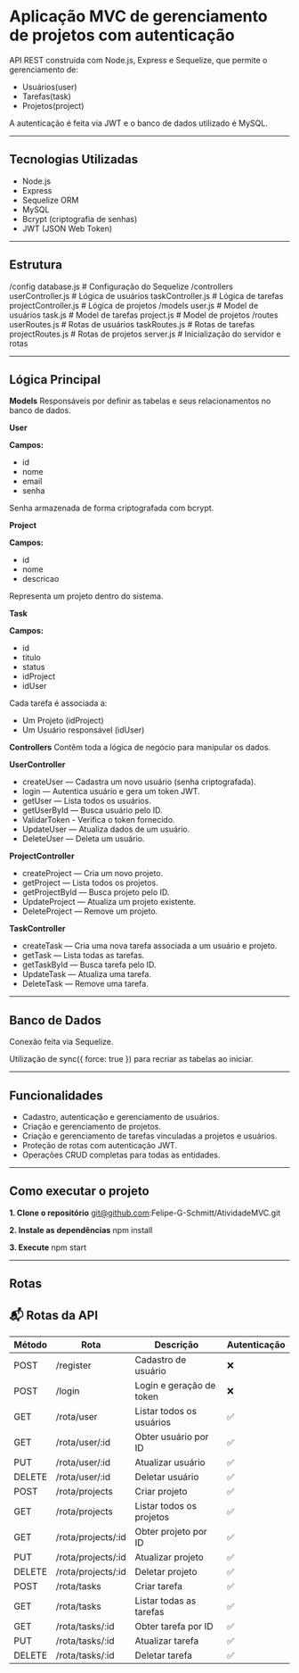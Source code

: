 # Aplicação MVC de gerenciamento de projetos com autenticação

API REST construída com Node.js, Express e Sequelize, que permite o gerenciamento de:

- Usuários(user)
- Tarefas(task)
- Projetos(project)

A autenticação é feita via JWT e o banco de dados utilizado é MySQL.

---

## Tecnologias Utilizadas

- Node.js
- Express
- Sequelize ORM
- MySQL
- Bcrypt (criptografia de senhas)
- JWT (JSON Web Token)

---

## Estrutura

/config
    database.js             # Configuração do Sequelize
/controllers
    userController.js       # Lógica de usuários
    taskController.js       # Lógica de tarefas
    projectController.js    # Lógica de projetos
/models
    user.js                 # Model de usuários
    task.js                 # Model de tarefas
    project.js              # Model de projetos
/routes
    userRoutes.js           # Rotas de usuários
    taskRoutes.js           # Rotas de tarefas
    projectRoutes.js        # Rotas de projetos
server.js                   # Inicialização do servidor e rotas

---

## Lógica Principal

**Models**
Responsáveis por definir as tabelas e seus relacionamentos no banco de dados.

**User**

**Campos:**
- id 
- nome
- email
- senha

Senha armazenada de forma criptografada com bcrypt.

**Project**

**Campos:** 
- id
- nome
- descricao

Representa um projeto dentro do sistema.

**Task**

**Campos:** 
- id
- titulo
- status
- idProject
- idUser

Cada tarefa é associada a:
- Um Projeto (idProject)
- Um Usuário responsável (idUser)

**Controllers**
Contêm toda a lógica de negócio para manipular os dados.

**UserController**

- createUser — Cadastra um novo usuário (senha criptografada).
- login — Autentica usuário e gera um token JWT.
- getUser — Lista todos os usuários.
- getUserById — Busca usuário pelo ID.
- ValidarToken - Verifica o token fornecido.
- UpdateUser — Atualiza dados de um usuário.
- DeleteUser — Deleta um usuário.

**ProjectController**

- createProject — Cria um novo projeto.
- getProject — Lista todos os projetos.
- getProjectById — Busca projeto pelo ID.
- UpdateProject — Atualiza um projeto existente.
- DeleteProject — Remove um projeto.

**TaskController**

- createTask — Cria uma nova tarefa associada a um usuário e projeto.
- getTask — Lista todas as tarefas.
- getTaskById — Busca tarefa pelo ID.
- UpdateTask — Atualiza uma tarefa.
- DeleteTask — Remove uma tarefa.

---

## Banco de Dados
Conexão feita via Sequelize.

Utilização de sync({ force: true }) para recriar as tabelas ao iniciar.

---

## Funcionalidades

- Cadastro, autenticação e gerenciamento de usuários.
- Criação e gerenciamento de projetos.
- Criação e gerenciamento de tarefas vinculadas a projetos e usuários.
- Proteção de rotas com autenticação JWT.
- Operações CRUD completas para todas as entidades.

---

## Como executar o projeto

**1. Clone o repositório**
git@github.com:Felipe-G-Schmitt/AtividadeMVC.git

**2. Instale as dependências**
npm install

**3. Execute**
npm start

---

## Rotas

## 📬 Rotas da API

| Método | Rota                  | Descrição                         | Autenticação |
|--------|-----------------------|-----------------------------------|--------------|
| POST   | /register             | Cadastro de usuário               | ❌           |
| POST   | /login                | Login e geração de token          | ❌           |
| GET    | /rota/user            | Listar todos os usuários          | ✅           |
| GET    | /rota/user/:id        | Obter usuário por ID              | ✅           |
| PUT    | /rota/user/:id        | Atualizar usuário                 | ✅           |
| DELETE | /rota/user/:id        | Deletar usuário                   | ✅           |
| POST   | /rota/projects        | Criar projeto                     | ✅           |
| GET    | /rota/projects        | Listar todos os projetos          | ✅           |
| GET    | /rota/projects/:id    | Obter projeto por ID              | ✅           |
| PUT    | /rota/projects/:id    | Atualizar projeto                 | ✅           |
| DELETE | /rota/projects/:id    | Deletar projeto                   | ✅           |
| POST   | /rota/tasks           | Criar tarefa                      | ✅           |
| GET    | /rota/tasks           | Listar todas as tarefas           | ✅           |
| GET    | /rota/tasks/:id       | Obter tarefa por ID               | ✅           |
| PUT    | /rota/tasks/:id       | Atualizar tarefa                  | ✅           |
| DELETE | /rota/tasks/:id       | Deletar tarefa                    | ✅           |